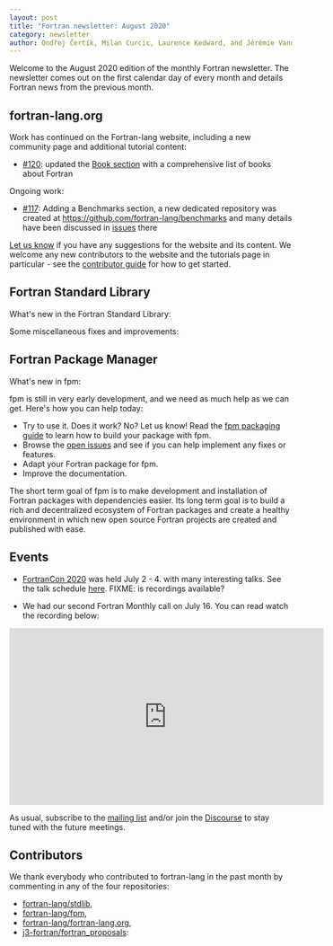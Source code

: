 ```yaml
---
layout: post
title: "Fortran newsletter: August 2020"
category: newsletter
author: Ondřej Čertík, Milan Curcic, Laurence Kedward, and Jérémie Vandenplas
---
```


Welcome to the August 2020 edition of the monthly Fortran newsletter.
The newsletter comes out on the first calendar day of every month
and details Fortran news from the previous month.

<ul id="page-nav"></ul>

## fortran-lang.org

Work has continued on the Fortran-lang website, including a new community page and additional tutorial content:

* [#120](https://github.com/fortran-lang/fortran-lang.org/pull/120): updated the
  [Book section](https://fortran-lang.org/learn/) with a comprehensive list of
  books about Fortran

Ongoing work:

* [#117](https://github.com/fortran-lang/fortran-lang.org/issues/117): Adding a
  Benchmarks section, a new dedicated repository was created at
  https://github.com/fortran-lang/benchmarks and many details have been
  discussed in [issues](https://github.com/fortran-lang/benchmarks/issues) there



[Let us know](https://github.com/fortran-lang/fortran-lang.org/issues) if you have any suggestions for the website and its content.
We welcome any new contributors to the website and the tutorials page in particular - see the [contributor guide](https://github.com/fortran-lang/fortran-lang.org/blob/master/CONTRIBUTING.md) for how to get started.


## Fortran Standard Library

What's new in the Fortran Standard Library:


Some miscellaneous fixes and improvements:


## Fortran Package Manager

What's new in fpm:


fpm is still in very early development, and we need as much help as we can get.
Here's how you can help today:

* Try to use it. Does it work? No? Let us know! Read the [fpm packaging guide](https://github.com/fortran-lang/fpm/blob/master/PACKAGING.md) to learn how to build your package with fpm.
* Browse the [open issues](https://github.com/fortran-lang/fpm/issues) and see if you can help implement any fixes or features.
* Adapt your Fortran package for fpm.
* Improve the documentation.

The short term goal of fpm is to make development and installation of Fortran packages with dependencies easier.
Its long term goal is to build a rich and decentralized ecosystem of Fortran packages and create a healthy
environment in which new open source Fortran projects are created and published with ease.

## Events

* [FortranCon 2020](https://tcevents.chem.uzh.ch/event/12) was held July 2 - 4.
with many interesting talks.
See the talk schedule
[here](https://tcevents.chem.uzh.ch/event/12/timetable/#20200702.detailed).
FIXME: is recordings available?

* We had our second Fortran Monthly call on July 16.
You can read watch the recording below:

<iframe width="560" height="315" src="https://www.youtube-nocookie.com/embed/_ojLReFvjbs" frameborder="0" allow="accelerometer; autoplay; encrypted-media; gyroscope; picture-in-picture" allowfullscreen></iframe>

As usual, subscribe to the [mailing list](https://groups.io/g/fortran-lang) and/or
join the [Discourse](https://fortran-lang.discourse.group) to stay tuned with the future meetings.


## Contributors

We thank everybody who contributed to fortran-lang in the past month by
commenting in any of the four repositories:

* [fortran-lang/stdlib](https://github.com/fortran-lang/stdlib),
* [fortran-lang/fpm](https://github.com/fortran-lang/fpm),
* [fortran-lang/fortran-lang.org](https://github.com/fortran-lang/fortran-lang.org),
* [j3-fortran/fortran_proposals](https://github.com/j3-fortran/fortran_proposals):



<div id="gh-contributors" data-startdate="July 01 2020" data-enddate="July 30 2020" height="500px"></div>
